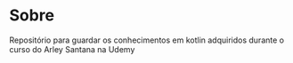# Sobre

Repositório para guardar os conhecimentos em kotlin adquiridos durante o curso do Arley Santana na Udemy